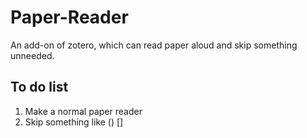 # Paper-Reader
An add-on of zotero, which can read paper aloud and skip something unneeded.

## To do list
1. Make a normal paper reader
2. Skip something like () [] 
